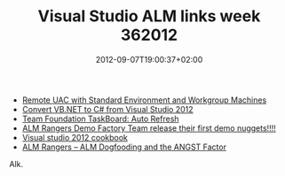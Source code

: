 ﻿---
title: "Visual Studio ALM links week 362012"
description: ""
date: 2012-09-07T19:00:37+02:00
draft: false
tags: [ALM,Tfs,Visual Studio ALM]
categories: [Team Foundation Server]
---
- [Remote UAC with Standard Environment and Workgroup Machines](http://mattvsts.blogspot.it/2012/09/remote-uac-with-standard-environment.html)
- [Convert VB.NET to C# from Visual Studio 2012](https://msmvps.com/blogs/deborahk/archive/2012/08/28/convert-c-to-vb-or-vice-versa-with-visual-studio-2012.aspx)
- [Team Foundation TaskBoard: Auto Refresh](http://pascoal.net/2012/09/team-foundation-task-board-auto-refresh/)
- [ALM Rangers Demo Factory Team release their first demo nuggets!!!!](http://blogs.msdn.com/b/visualstudioalm/archive/2012/09/06/alm-rangers-demo-factory-team-release-their-first-demo-nuggets.aspx)
- [Visual studio 2012 cookbook](http://www.richard-banks.org/2012/09/visual-studio-2012-cookbook-is-now.html)
- [ALM Rangers – ALM Dogfooding and the ANGST Factor](http://blogs.msdn.com/b/willy-peter_schaub/archive/2012/08/31/alm-rangers-alm-dogfooding-and-the-angst-factor-part-3.aspx)

Alk.
